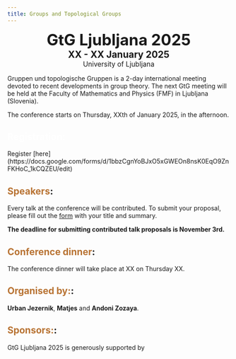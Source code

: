 ```yaml
---
title: Groups and Topological Groups
---
```


<div class="subtitle">
  <h2 style="font-size: 2.5em; text-align: center; margin: 0;">GtG Ljubljana 2025</h2>
  <p style="font-size: 1.5em; text-align: center; font-weight: bold; margin: 0;">XX - XX January 2025</p>
  <p style="font-size: 1.1em; text-align: center; margin: 0;">University of Ljubljana</p>
</div>

<!-- Intro box -->
<div class="intro-box pale">
  <p>Gruppen und topologische Gruppen is a 2-day international meeting devoted to recent developments in group theory. The next GtG meeting will be held at the Faculty of Mathematics and Physics (FMF) in Ljubljana (Slovenia).</p>
  <p>The conference starts on Thursday, XXth of January 2025, in the afternoon.</p>
</div>

<!-- Registration box -->
<div class="intro-box copper">
  <h2 style="color: white;">Registration:</h2>
  <p>Register [here](https://docs.google.com/forms/d/1bbzCgnYoBJxO5xGWEOn8nsK0EqO9ZnFKHoC_1kCQZEU/edit)</p>
</div>

## <span style="color: #b87333;">Speakers</span>:

Every talk at the conference will be contributed. To submit your proposal, please fill out the [form](https://docs.google.com/forms/d/1bbzCgnYoBJxO5xGWEOn8nsK0EqO9ZnFKHoC_1kCQZEU/edit) with your title and summary.

**The deadline for submitting contributed talk proposals is November 3rd.**

## <span style="color: #b87333;">Conference dinner</span>:

The conference dinner will take place at XX on Thursday XX. 

## <span style="color: #b87333;">Organised by:</span>:

**Urban Jezernik**, **Matjes** and **Andoni Zozaya**.

## <span style="color: #b87333;">Sponsors:</span>:

GtG Ljubljana 2025 is generously supported by

